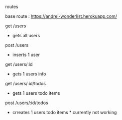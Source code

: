 routes 

base route : https://andrei-wonderlist.herokuapp.com/

get /users
* gets all users

post /users
* inserts 1 user

get /users/:id
* gets 1 users info 

get /users/:id/todos
* gets 1 users todo items 

post /users/:id/todos
* crreates 1 users todo items * currently not working 
